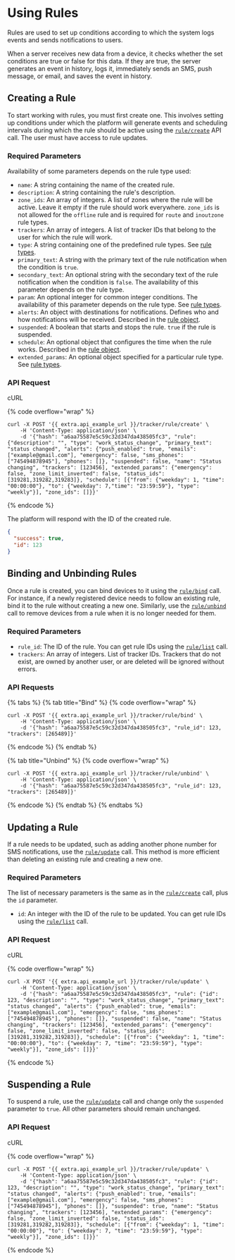 # Using Rules

Rules are used to set up conditions according to which the system logs events and sends notifications to users.

When a server receives new data from a device, it checks whether the set conditions are true or false for this data. If they are true, the server generates an event in history, logs it, immediately sends an SMS, push message, or email, and saves the event in history.

## Creating a Rule

To start working with rules, you must first create one. This involves setting up conditions under which the platform will generate events and scheduling intervals during which the rule should be active using the [`rule/create`](../../resources/tracking/tracker/rules/rule.md#create) API call. The user must have access to rule updates.

### Required Parameters

Availability of some parameters depends on the rule type used:

* `name`: A string containing the name of the created rule.
* `description`: A string containing the rule's description.
* `zone_ids`: An array of integers. A list of zones where the rule will be active. Leave it empty if the rule should work everywhere. `zone_ids` is not allowed for the `offline` rule and is required for `route` and `inoutzone` rule types.
* `trackers`: An array of integers. A list of tracker IDs that belong to the user for which the rule will work.
* `type`: A string containing one of the predefined rule types. See [rule types](../../resources/tracking/tracker/rules/rule_types.md).
* `primary_text`: A string with the primary text of the rule notification when the condition is `true`.
* `secondary_text`: An optional string with the secondary text of the rule notification when the condition is `false`. The availability of this parameter depends on the rule type.
* `param`: An optional integer for common integer conditions. The availability of this parameter depends on the rule type. See [rule types](../../resources/tracking/tracker/rules/rule_types.md).
* `alerts`: An object with destinations for notifications. Defines who and how notifications will be received. Described in the [rule object](../../resources/tracking/tracker/rules/rule.md#rule-object).
* `suspended`: A boolean that starts and stops the rule. `true` if the rule is suspended.
* `schedule`: An optional object that configures the time when the rule works. Described in the [rule object](../../resources/tracking/tracker/rules/rule.md#rule-object).
* `extended_params`: An optional object specified for a particular rule type. See [rule types](../../resources/tracking/tracker/rules/rule_types.md).

### API Request

cURL

{% code overflow="wrap" %}
```shell
curl -X POST '{{ extra.api_example_url }}/tracker/rule/create' \
    -H 'Content-Type: application/json' \
    -d '{"hash": "a6aa75587e5c59c32d347da438505fc3", "rule": {"description": "", "type": "work_status_change", "primary_text": "status changed", "alerts": {"push_enabled": true, "emails": ["example@gmail.com"], "emergency": false, "sms_phones": ["745494878945"], "phones": []}, "suspended": false, "name": "Status changing", "trackers": [123456], "extended_params": {"emergency": false, "zone_limit_inverted": false, "status_ids": [319281,319282,319283]}, "schedule": [{"from": {"weekday": 1, "time": "00:00:00"}, "to": {"weekday": 7,"time": "23:59:59"}, "type": "weekly"}], "zone_ids": []}}'
```
{% endcode %}

The platform will respond with the ID of the created rule.

```json
{
  "success": true,
  "id": 123
}
```

## Binding and Unbinding Rules

Once a rule is created, you can bind devices to it using the [`rule/bind`](../../resources/tracking/tracker/rules/rule.md#bind) call. For instance, if a newly registered device needs to follow an existing rule, bind it to the rule without creating a new one. Similarly, use the [`rule/unbind`](../../resources/tracking/tracker/rules/rule.md#unbind) call to remove devices from a rule when it is no longer needed for them.

### Required Parameters

* `rule_id`: The ID of the rule. You can get rule IDs using the [`rule/list`](../../resources/tracking/tracker/rules/rule.md#list) call.
* `trackers`: An array of integers. List of tracker IDs. Trackers that do not exist, are owned by another user, or are deleted will be ignored without errors.

### API Requests

{% tabs %}
{% tab title="Bind" %}
{% code overflow="wrap" %}
```shell
curl -X POST '{{ extra.api_example_url }}/tracker/rule/bind' \
    -H 'Content-Type: application/json' \
    -d '{"hash": "a6aa75587e5c59c32d347da438505fc3", "rule_id": 123, "trackers": [265489]}'
```
{% endcode %}
{% endtab %}

{% tab title="Unbind" %}
{% code overflow="wrap" %}
```shell
curl -X POST '{{ extra.api_example_url }}/tracker/rule/unbind' \
    -H 'Content-Type: application/json' \
    -d '{"hash": "a6aa75587e5c59c32d347da438505fc3", "rule_id": 123, "trackers": [265489]}'
```
{% endcode %}
{% endtab %}
{% endtabs %}

## Updating a Rule

If a rule needs to be updated, such as adding another phone number for SMS notifications, use the [`rule/update`](../../resources/tracking/tracker/rules/rule.md#update) call. This method is more efficient than deleting an existing rule and creating a new one.

### Required Parameters

The list of necessary parameters is the same as in the [`rule/create`](use-rules.md#creating-a-rule) call, plus the `id` parameter.

* `id`: An integer with the ID of the rule to be updated. You can get rule IDs using the [`rule/list`](../../resources/tracking/tracker/rules/rule.md#list) call.

### API Request

cURL

{% code overflow="wrap" %}
```shell
curl -X POST '{{ extra.api_example_url }}/tracker/rule/update' \
    -H 'Content-Type: application/json' \
    -d '{"hash": "a6aa75587e5c59c32d347da438505fc3", "rule": {"id": 123, "description": "", "type": "work_status_change", "primary_text": "status changed", "alerts": {"push_enabled": true, "emails": ["example@gmail.com"], "emergency": false, "sms_phones": ["745494878945"], "phones": []}, "suspended": false, "name": "Status changing", "trackers": [123456], "extended_params": {"emergency": false, "zone_limit_inverted": false, "status_ids": [319281,319282,319283]}, "schedule": [{"from": {"weekday": 1, "time": "00:00:00"}, "to": {"weekday": 7, "time": "23:59:59"}, "type": "weekly"}], "zone_ids": []}}'
```
{% endcode %}

## Suspending a Rule

To suspend a rule, use the [`rule/update`](../../resources/tracking/tracker/rules/rule.md#update) call and change only the `suspended` parameter to `true`. All other parameters should remain unchanged.

### API Request

cURL

{% code overflow="wrap" %}
```shell
curl -X POST '{{ extra.api_example_url }}/tracker/rule/update' \
    -H 'Content-Type: application/json' \
    -d '{"hash": "a6aa75587e5c59c32d347da438505fc3", "rule": {"id": 123, "description": "", "type": "work_status_change", "primary_text": "status changed", "alerts": {"push_enabled": true, "emails": ["example@gmail.com"], "emergency": false, "sms_phones": ["745494878945"], "phones": []}, "suspended": true, "name": "Status changing", "trackers": [123456], "extended_params": {"emergency": false, "zone_limit_inverted": false, "status_ids": [319281,319282,319283]}, "schedule": [{"from": {"weekday": 1, "time": "00:00:00"}, "to": {"weekday": 7, "time": "23:59:59"}, "type": "weekly"}], "zone_ids": []}}'
```
{% endcode %}
